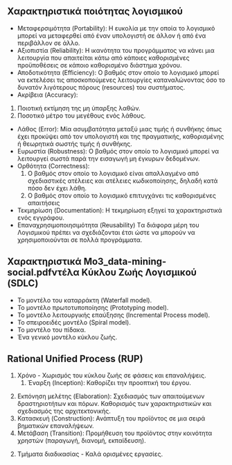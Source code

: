 ## Χαρακτηριστικά ποιότητας λογισμικού 
- Μεταφερσιμότητα (Portability):
  Η ευκολία με την οποία το λογισμικό μπορεί να μεταφερθεί από έναν υπολογιστή σε άλλον ή από ένα περιβάλλον σε άλλο.
- Αξιοπιστία (Reliability):
  Η ικανότητα του προγράμματος να κάνει μια λειτουργία που απαιτείται κάτω από κάποιες καθορισμένες προϋποθέσεις σε κάποιο καθορισμένο διάστημα χρόνου.
- Αποδοτικότητα (Efficiency):
  Ο βαθμός στον οποίο το λογισμικό μπορεί να εκτελέσει τις αποσκοπούμενες λειτουργίες καταναλώνοντας όσο το δυνατόν λιγότερους πόρους (resources) του συστήματος.
- Ακρίβεια (Accuracy):
 1. Ποιοτική εκτίμηση της μη ύπαρξης λαθών.
 2. Ποσοτικό μέτρο του μεγέθους ενός λάθους.
- Λάθος (Error):
  Μία ασυμβατότητα μεταξύ μιας τιμής ή συνθήκης όπως έχει προκύψει από τον υπολογιστή και της πραγματικής, καθορισμένης ή θεωρητικά σωστής τιμής ή συνθήκης.
- Ευρωστία (Robustness):
  Ο βαθμός στον οποίο το λογισμικό μπορεί να λειτουργεί σωστά παρά την εισαγωγή μη έγκυρων δεδομένων.
- Ορθότητα (Correctness):
  1. Ο βαθμός στον οποίο το λογισμικό είναι απαλλαγμένο από σχεδιαστικές ατέλειες και ατέλειες κωδικοποίησης, δηλαδή κατά πόσο δεν έχει λάθη.
  2. Ο βαθμός στον οποίο το λογισμικό επιτυγχάνει τις καθορισμένες απαιτήσεις
- Τεκμηρίωση (Documentation):
  Η τεκμηρίωση εξηγεί τα χαρακτηριστικά ενός εγγράφου.
- Επαναχρησιμοποιησιμότητα (Reusability)
  Tα διάφορα μέρη του Λογισμικού πρέπει να σχεδιάζονται έτσι ώστε να μπορούν να χρησιμοποιούνται σε πολλά προγράμματα.

## Χαρακτηριστικά Μο3_data-mining-social.pdfντέλα Κύκλου Ζωής Λογισμικού (SDLC)
- Το μοντέλο του καταρράκτη (Waterfall model).
- Το μοντέλο πρωτοτυποποίησης (Prototyping model).
- Το μοντέλο λειτουργικής επαύξησης (Incremental Process model).
- Το σπειροειδές μοντέλο (Spiral model).
- Το μοντέλο του πίδακα.
- Ένα γενικό μοντέλο κύκλου ζωής.

## Rational Unified Process (RUP)
1. Χρόνο - Χωρισμός του κύκλου ζωής σε φάσεις και επαναλήψεις.
	1. Έναρξη (Inception):
	  Καθορίζει την προοπτική του έργου.
2) Εκπόνηση μελέτης (Elaboration):
Σχεδιασμός των απαιτούμενων δραστηριοτήτων και
πόρων. Καθορισμός των χαρακτηριστικών και
 σχεδιασμός
της αρχιτεκτονικής.
3) Κατασκευή (Construction):
Ανάπτυξη του προϊόντος σε μια σειρά βηματικών επαναλήψεων.
4) Μετάβαση (Transition):
Προμήθευση του προϊόντος στην κοινότητα
 χρηστών
(παραγωγή, διανομή, εκπαίδευση).
2. Τμήματα διαδικασίας - Καλά ορισμένες εργασίες.